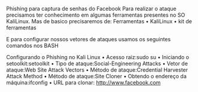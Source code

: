 Phishing para captura de senhas do Facebook
Para realizar o ataque precisamos ter conhecimento em algumas ferramentas presentes no SO KaliLinux. Mas de basico precisaremos de:
Ferramentas
•	KaliLinux
•	kit de ferramentas

E para configurar nossos vetores de ataques usamos os seguintes comandos nos BASH

Configurando o Phishing no Kali Linux
•	Acesso raiz:sudo su
•	Iniciando o setoolkit:setoolkit
•	Tipo de ataque:Social-Engineering Attacks
•	Vetor de ataque:Web Site Attack Vectors
•	Método de ataque:Credential Harvester Attack Method 
•	Método de ataque:Site Cloner
•	Obtendo o endereço da máquina:ifconfig
•	URL para clonar: http://www.facebook.com
